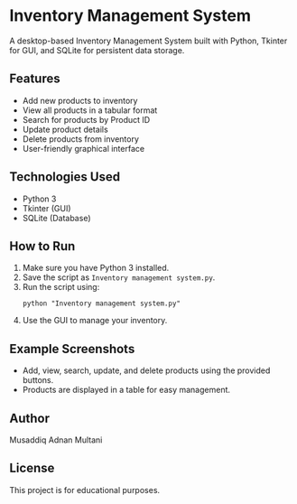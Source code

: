 # Inventory Management System

A desktop-based Inventory Management System built with Python, Tkinter for GUI, and SQLite for persistent data storage.

## Features

- Add new products to inventory
- View all products in a tabular format
- Search for products by Product ID
- Update product details
- Delete products from inventory
- User-friendly graphical interface

## Technologies Used

- Python 3
- Tkinter (GUI)
- SQLite (Database)

## How to Run

1. Make sure you have Python 3 installed.
2. Save the script as `Inventory management system.py`.
3. Run the script using:
   ```
   python "Inventory management system.py"
   ```
4. Use the GUI to manage your inventory.

## Example Screenshots

- Add, view, search, update, and delete products using the provided buttons.
- Products are displayed in a table for easy management.

## Author

Musaddiq Adnan Multani

## License

This project is for educational purposes.
